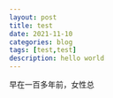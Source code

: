 ```yaml
---
layout: post
title: test
date: 2021-11-10
categories: blog
tags: [test,test]
description: hello world
---
```


早在一百多年前，女性总